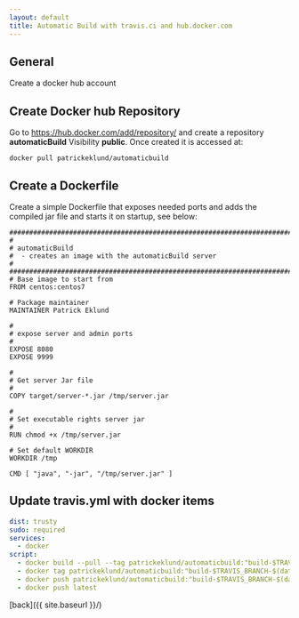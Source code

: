 ```yaml
---
layout: default
title: Automatic Build with travis.ci and hub.docker.com
---
```


## General
Create a docker hub account

## Create Docker hub Repository
Go to https://hub.docker.com/add/repository/ and create a repository **automaticBuild** Visibility **public**. Once created it is accessed at:
```
docker pull patrickeklund/automaticbuild
```

## Create a Dockerfile
Create a simple Dockerfile that exposes needed ports and adds the compiled jar file and starts it on startup, see below:

```
#############################################################################
#
# automaticBuild
#  - creates an image with the automaticBuild server
#
#############################################################################
# Base image to start from
FROM centos:centos7

# Package maintainer
MAINTAINER Patrick Eklund

#
# expose server and admin ports
#
EXPOSE 8080
EXPOSE 9999

#
# Get server Jar file
#
COPY target/server-*.jar /tmp/server.jar

#
# Set executable rights server jar
#
RUN chmod +x /tmp/server.jar

# Set default WORKDIR
WORKDIR /tmp

CMD [ "java", "-jar", "/tmp/server.jar" ]
```


## Update travis.yml with docker items
```yml
dist: trusty
sudo: required
services:
  - docker
script:
  - docker build --pull --tag patrickeklund/automaticbuild:"build-$TRAVIS_BRANCH-$(date +'%Y-%m-%d')-$TRAVIS_BUILD_NUMBER" --file server/src/resources/docker/Dockerfile server
  - docker tag patrickeklund/automaticbuild:"build-$TRAVIS_BRANCH-$(date +'%Y-%m-%d')-$TRAVIS_BUILD_NUMBER" latest
  - docker push patrickeklund/automaticbuild:"build-$TRAVIS_BRANCH-$(date +'%Y-%m-%d')-$TRAVIS_BUILD_NUMBER"
  - docker push latest
```

[back]({{ site.baseurl }}/)
